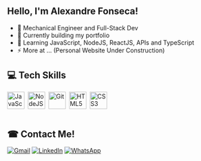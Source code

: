 <h2 align="left">Hello, I'm Alexandre Fonseca!</h2> 

- 💼 Mechanical Engineer and Full-Stack Dev
- 🔭 Currently building my portfolio
- 🌱 Learning JavaScript, NodeJS, ReactJS, APIs and TypeScript
- ⚡ More at ... (Personal Website Under Construction)

<h2 align="left">💻 Tech Skills</h2>

<div style="display: inline_block">
  <img align="center" title="JavaScript" alt="JavaScript" height="40" width="40" src="https://cdn.jsdelivr.net/gh/devicons/devicon/icons/javascript/javascript-original.svg">&nbsp
  <img align="center" title="NodeJS" alt="NodeJS" height="40" width="40" src="https://cdn.jsdelivr.net/gh/devicons/devicon/icons/nodejs/nodejs-original.svg">&nbsp
  <img align="center" title="Git" alt="Git" height="40" width="40" src="https://cdn.jsdelivr.net/gh/devicons/devicon/icons/git/git-original.svg"">&nbsp
  <img align="center" title="HTML5" alt="HTML5" height="40" width="40" src="https://cdn.jsdelivr.net/gh/devicons/devicon/icons/html5/html5-original.svg">&nbsp
  <img align="center" title="CSS3" alt="CSS3" height="40" width="40" src="https://cdn.jsdelivr.net/gh/devicons/devicon/icons/css3/css3-original.svg">
</div>

<br>

<h2 align="left">☎ Contact Me!</h2>

<div>
  <a href="mailto:amfonseca98@gmail.com"><img alt="Gmail" src="https://img.shields.io/badge/Gmail-D14836?style=for-the-badge&logo=gmail&logoColor=white"></a>
  <a href="https://www.linkedin.com/in/alexandremucarzelfonseca/"><img alt="LinkedIn" src="https://img.shields.io/badge/LinkedIn-0077B5?style=for-the-badge&logo=linkedin&logoColor=white"></a>
  <a href="https://api.whatsapp.com/send?phone=5541992055294"><img alt="WhatsApp" src="https://img.shields.io/badge/WhatsApp-25D366?style=for-the-badge&logo=whatsapp&logoColor=white"></a>
</div>
